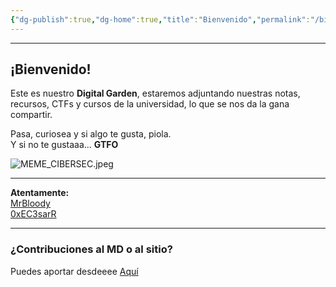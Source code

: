 ```yaml
---
{"dg-publish":true,"dg-home":true,"title":"Bienvenido","permalink":"/bienvenido/","tags":["gardenEntry"],"dgPassFrontmatter":true}
---
```


----
## ¡Bienvenido!



Este es nuestro **Digital Garden**, estaremos adjuntando nuestras notas, recursos, CTFs y cursos de la universidad, lo que se nos da la gana compartir.

Pasa, curiosea y si algo te gusta, piola.  
Y si no te gustaaa... **GTFO**

![MEME_CIBERSEC.jpeg](/img/user/imgs/MEME_CIBERSEC.jpeg)

---

**Atentamente:**  
[MrBloody](https://www.linkedin.com/in/joseph-eduardo-segura-m-mrbloody-231003192/)  
[0xEC3sarR](https://www.linkedin.com/in/cesar-alonso-apolaya-pacheco-94226b212/)

---

### ¿Contribuciones al MD o al sitio?

Puedes aportar desdeeee [Aquí](https://guns.lol/mrbloody)
